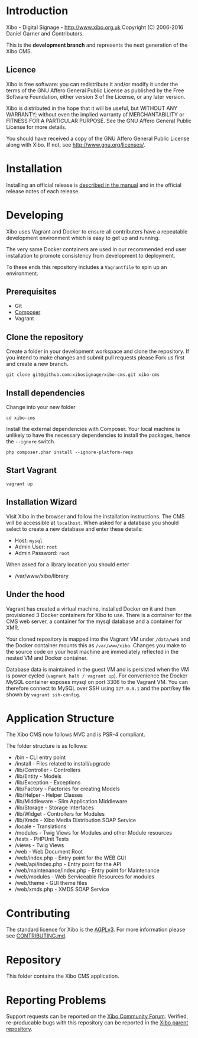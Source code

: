 # Introduction
Xibo - Digital Signage - http://www.xibo.org.uk
Copyright (C) 2006-2016 Daniel Garner and Contributors.

This is the **development branch** and represents the next generation of the Xibo CMS.

## Licence
Xibo is free software: you can redistribute it and/or modify
it under the terms of the GNU Affero General Public License as published by
the Free Software Foundation, either version 3 of the License, or
any later version.

Xibo is distributed in the hope that it will be useful,
but WITHOUT ANY WARRANTY; without even the implied warranty of
MERCHANTABILITY or FITNESS FOR A PARTICULAR PURPOSE.  See the
GNU Affero General Public License for more details.

You should have received a copy of the GNU Affero General Public License
along with Xibo.  If not, see <http://www.gnu.org/licenses/>.

# Installation

Installing an official release is [described in the manual](http://xibo.org.uk/manual/en/install_cms.html) and in the
official release notes of each release.

# Developing

Xibo uses Vagrant and Docker to ensure all contributers have a repeatable development environment which is easy to get
up and running.

The very same Docker containers are used in our recommended end user installation to promote consistency from development
to deployment.

To these ends this repository includes a `Vagrantfile` to spin up an environment.

## Prerequisites

 - Git
 - [Composer](http://getcomposer.org)
 - Vagrant

## Clone the repository

Create a folder in your development workspace and clone the repository. If you intend to make changes and submit pull
requests please Fork us first and create a new branch.

```
git clone git@github.com:xibosignage/xibo-cms.git xibo-cms
```

## Install dependencies

Change into your new folder

```
cd xibo-cms
```

Install the external dependencies with Composer. Your local machine is unlikely to have the necessary dependencies
to install the packages, hence the `--ignore` switch.

```
php composer.phar install --ignore-platform-reqs
```

## Start Vagrant

```
vagrant up
```

## Installation Wizard

Visit Xibo in the browser and follow the installation instructions. The CMS will be accessible at `localhost`. When
asked for a database you should select to create a new database and enter these details:

 - Host: `mysql`
 - Admin User: `root`
 - Admin Password: `root`

When asked for a library location you should enter

 - /var/www/xibo/library

## Under the hood

Vagrant has created a virtual machine, installed Docker on it and then provisioned 3 Docker containers for Xibo to use.
There is a container for the CMS web server, a container for the mysql database and a container for XMR.

Your cloned repository is mapped into the Vagrant VM under `/data/web` and the Docker container mounts this as
`/var/www/xibo`. Changes you make to the source code on your host machine are immediately reflected in the nested VM
and Docker container.

Database data is maintained in the guest VM and is persisted when the VM is power cycled (`vagrant halt / vagrant up`). For
convenience the Docker MySQL container exposes mysql on port 3306 to the Vagrant VM. You can therefore connect to MySQL
over SSH using `127.0.0.1` and the port/key file shown by `vagrant ssh-config`.


# Application Structure

The Xibo CMS now follows MVC and is PSR-4 compliant.

The folder structure is as follows:

 - /bin - CLI entry point
 - /install - Files related to install/upgrade
 - /lib/Controller - Controllers
 - /lib/Entity - Models
 - /lib/Exception - Exceptions
 - /lib/Factory - Factories for creating Models
 - /lib/Helper - Helper Classes
 - /lib/Middleware - Slim Application Middleware
 - /lib/Storage - Storage Interfaces
 - /lib/Widget - Controllers for Modules
 - /lib/Xmds - Xibo Media Distribution SOAP Service
 - /locale - Translations
 - /modules - Twig Views for Modules and other Module resources
 - /tests - PHPUnit Tests
 - /views - Twig Views
 - /web - Web Document Root
 - /web/index.php - Entry point for the WEB GUI
 - /web/api/index.php - Entry point for the API
 - /web/maintenance/index.php - Entry point for Maintenance
 - /web/modules - Web Serviceable Resources for modules
 - /web/theme - GUI theme files
 - /web/xmds.php - XMDS SOAP Service

# Contributing

The standard licence for Xibo is the [AGPLv3](LICENSE). For more information please see [CONTRIBUTING.md](CONTRIBUTING.md).

# Repository

This folder contains the Xibo CMS application.

# Reporting Problems

Support requests can be reported on the [Xibo Community
Forum](https://community.xibo.org.uk/c/dev). Verified, re-producable bugs with this repository can be reported in
the [Xibo parent repository](https://github.com/xibosignage/xibo/issues).
